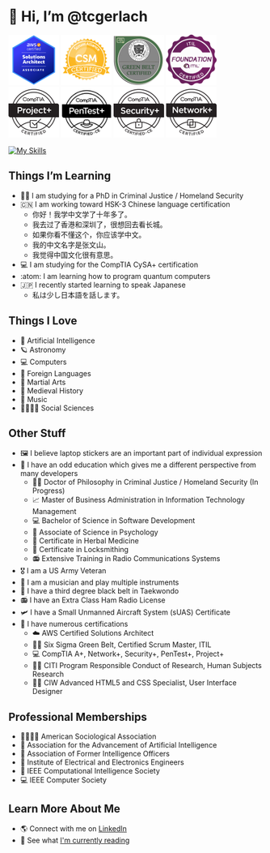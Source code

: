 # 👋 Hi, I’m @tcgerlach

<img src="aws.png" width="100px"/> <img src="csm.png" width="100px"/> <img src="sixsigma.png" width="100px"/> <img src="itil.png" width="100px"/> <img src="project.png" width="100px"/> <img src="pentest.png" width="100px"/> <img src="secplus.png" width="100px"/> <img src="netplus.png" width="100px"/>

[![My Skills](https://skillicons.dev/icons?i=androidstudio,angular,apple,arduino,aws,bash,bitbucket,bsd,c,cs,cpp,css,cypress,debian,docker,eclipse,firebase,gamemakerstudio,git,github,gradle,hibernate,html,idea,java,js,jenkins,jquery,kafka,kali,kubernetes,latex,linux,md,maven,mongodb,mysql,nodejs,npm,opencv,perl,php,postgres,py,r,redhat,raspberrypi,regex,spring,sqlite,sklearn,svg,terraform,ts,ubuntu,unity,vim,visualstudio,vscode,wordpress)](https://skillicons.dev)


## Things I’m Learning
- 👮‍♂️ I am studying for a PhD in Criminal Justice / Homeland Security
- 🇨🇳 I am working toward HSK-3 Chinese language certification
  - 你好！我学中文学了十年多了。
  - 我去过了香港和深圳了，很想回去看长城。
  - 如果你看不懂这个，你应该学中文。
  - 我的中文名字是张文山。
  - 我觉得中国文化很有意思。
- 💻 I am studying for the CompTIA CySA+ certification
- :atom: I am learning how to program quantum computers
- 🇯🇵 I recently started learning to speak Japanese
  - 私は少し日本語を話します。 


## Things I Love
- 🤖 Artificial Intelligence
- 🪐 Astronomy
- 💻 Computers
- 💬 Foreign Languages
- 🥷 Martial Arts
- 🧙 Medieval History
- 🎵 Music
- 👨‍👩‍👧‍👦 Social Sciences


## Other Stuff
- 🖼️ I believe laptop stickers are an important part of individual expression
- 📜 I have an odd education which gives me a different perspective from many developers
  - 🕵️‍♂️ Doctor of Philosophy in Criminal Justice / Homeland Security (In Progress)
  - 📈 Master of Business Administration in Information Technology Management
  - 💻 Bachelor of Science in Software Development
  - 🧠 Associate of Science in Psychology
  - 💊 Certificate in Herbal Medicine
  - 🔑 Certificate in Locksmithing
  - 📻 Extensive Training in Radio Communications Systems
- 🎖️ I am a US Army Veteran
- 🎷 I am a musician and play multiple instruments
- 🥋 I have a third degree black belt in Taekwondo
- 📻 I have an Extra Class Ham Radio License
- 🛩️ I have a Small Unmanned Aircraft System (sUAS) Certificate
- 📄 I have numerous certifications
  - ☁️ AWS Certified Solutions Architect
  - 👨‍💼 Six Sigma Green Belt, Certified Scrum Master, ITIL
  - 💻 CompTIA A+, Network+, Security+, PenTest+, Project+
  - 👨‍🔬 CITI Program Responsible Conduct of Research, Human Subjects Research
  - 👨‍💻 CIW Advanced HTML5 and CSS Specialist, User Interface Designer


## Professional Memberships
- 👨‍👩‍👧‍👦 American Sociological Association
- 🧠 Association for the Advancement of Artificial Intelligence
- 🥷 Association of Former Intelligence Officers
- 🔌 Institute of Electrical and Electronics Engineers
- 🤖 IEEE Computational Intelligence Society
- 💻 IEEE Computer Society
 

## Learn More About Me
- 🌎 Connect with me on [LinkedIn](https://linkedin.com/in/tcgerlach)
- 📖 See what [I'm currently reading](https://www.librarything.com/catalog/tcgerlach/currentlyreading)
